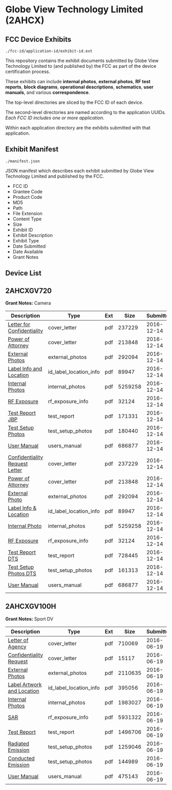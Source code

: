 # Globe View Technology Limited (2AHCX)
## FCC Device Exhibits

```
./fcc-id/application-id/exhibit-id.ext
```

This repository contains the exhibit documents submitted by Globe View Technology Limited to (and published by) the FCC as part of the device certification process.

These exhibits can include **internal photos**, **external photos**, **RF test reports**, **block diagrams**, **operational descriptions**, **schematics**, **user manuals**, and various **correspondence**.

The top-level directories are sliced by the FCC ID of each device.

The second-level directories are named according to the application UUIDs. *Each FCC ID includes one or more application.*

Within each application directory are the exhibits submitted with that application. 

## Exhibit Manifest

```
./manifest.json
```

JSON manifest which describes each exhibit submitted by Globe View Technology Limited and published by the FCC.

- FCC ID
- Grantee Code
- Product Code
- MD5
- Path
- File Extension
- Content Type
- Size
- Exhibit ID
- Exhibit Description
- Exhibit Type
- Date Submitted
- Date Available
- Grant Notes

## Device List
## 2AHCXGV720
**Grant Notes:** Camera

| Description | Type | Ext | Size | Submitted | Available |
| ----------- | ---- | --- | ---- | --------- | --------- |
| [Letter for Confidentiality](2AHCXGV720/9ade3455b67ec724a94ad259dcbf68d4/3228022.pdf) | cover_letter | pdf | 237229 | 2016-12-14 | 2016-12-14 |
| [Power of Attorney](2AHCXGV720/9ade3455b67ec724a94ad259dcbf68d4/3228023.pdf) | cover_letter | pdf | 213848 | 2016-12-14 | 2016-12-14 |
| [External Photos](2AHCXGV720/9ade3455b67ec724a94ad259dcbf68d4/3228019.pdf) | external_photos | pdf | 292094 | 2016-12-14 | 2016-12-14 |
| [Label Info and Location](2AHCXGV720/9ade3455b67ec724a94ad259dcbf68d4/3228021.pdf) | id_label_location_info | pdf | 89947 | 2016-12-14 | 2016-12-14 |
| [Internal Photos](2AHCXGV720/9ade3455b67ec724a94ad259dcbf68d4/3228020.pdf) | internal_photos | pdf | 5259258 | 2016-12-14 | 2016-12-14 |
| [RF Exposure](2AHCXGV720/9ade3455b67ec724a94ad259dcbf68d4/3228024.pdf) | rf_exposure_info | pdf | 32124 | 2016-12-14 | 2016-12-14 |
| [Test Report JBP](2AHCXGV720/9ade3455b67ec724a94ad259dcbf68d4/3228071.pdf) | test_report | pdf | 171331 | 2016-12-14 | 2016-12-14 |
| [Test Setup Photos](2AHCXGV720/9ade3455b67ec724a94ad259dcbf68d4/3228072.pdf) | test_setup_photos | pdf | 180440 | 2016-12-14 | 2016-12-14 |
| [User Manual](2AHCXGV720/9ade3455b67ec724a94ad259dcbf68d4/3228027.pdf) | users_manual | pdf | 686877 | 2016-12-14 | 2016-12-14 |
| [Confidentiality Request Letter](2AHCXGV720/4ded6c451f39b36ff88ebe67ced50b80/3228022.pdf) | cover_letter | pdf | 237229 | 2016-12-14 | 2016-12-14 |
| [Power of Attorney](2AHCXGV720/4ded6c451f39b36ff88ebe67ced50b80/3228023.pdf) | cover_letter | pdf | 213848 | 2016-12-14 | 2016-12-14 |
| [External Photo](2AHCXGV720/4ded6c451f39b36ff88ebe67ced50b80/3228019.pdf) | external_photos | pdf | 292094 | 2016-12-14 | 2016-12-14 |
| [Label Info & Location](2AHCXGV720/4ded6c451f39b36ff88ebe67ced50b80/3228021.pdf) | id_label_location_info | pdf | 89947 | 2016-12-14 | 2016-12-14 |
| [Internal Photo](2AHCXGV720/4ded6c451f39b36ff88ebe67ced50b80/3228020.pdf) | internal_photos | pdf | 5259258 | 2016-12-14 | 2016-12-14 |
| [RF Exposure](2AHCXGV720/4ded6c451f39b36ff88ebe67ced50b80/3228024.pdf) | rf_exposure_info | pdf | 32124 | 2016-12-14 | 2016-12-14 |
| [Test Report DTS](2AHCXGV720/4ded6c451f39b36ff88ebe67ced50b80/3228025.pdf) | test_report | pdf | 728445 | 2016-12-14 | 2016-12-14 |
| [Test Setup Photos DTS](2AHCXGV720/4ded6c451f39b36ff88ebe67ced50b80/3228026.pdf) | test_setup_photos | pdf | 161313 | 2016-12-14 | 2016-12-14 |
| [User Manual](2AHCXGV720/4ded6c451f39b36ff88ebe67ced50b80/3228027.pdf) | users_manual | pdf | 686877 | 2016-12-14 | 2016-12-14 |
## 2AHCXGV100H
**Grant Notes:** Sport DV

| Description | Type | Ext | Size | Submitted | Available |
| ----------- | ---- | --- | ---- | --------- | --------- |
| [Letter of Agency](2AHCXGV100H/596217dfcdd153f2149c9b83b06815d9/3032659.pdf) | cover_letter | pdf | 710069 | 2016-06-19 | 2016-06-19 |
| [Confidentiality Request](2AHCXGV100H/596217dfcdd153f2149c9b83b06815d9/3032660.pdf) | cover_letter | pdf | 15117 | 2016-06-19 | 2016-06-19 |
| [External Photos](2AHCXGV100H/596217dfcdd153f2149c9b83b06815d9/3032668.pdf) | external_photos | pdf | 2110635 | 2016-06-19 | 2016-06-19 |
| [Label Artwork and Location](2AHCXGV100H/596217dfcdd153f2149c9b83b06815d9/3032669.pdf) | id_label_location_info | pdf | 395056 | 2016-06-19 | 2016-06-19 |
| [Internal Photos](2AHCXGV100H/596217dfcdd153f2149c9b83b06815d9/3032670.pdf) | internal_photos | pdf | 1983027 | 2016-06-19 | 2016-06-19 |
| [SAR](2AHCXGV100H/596217dfcdd153f2149c9b83b06815d9/3032671.pdf) | rf_exposure_info | pdf | 5931322 | 2016-06-19 | 2016-06-19 |
| [Test Report](2AHCXGV100H/596217dfcdd153f2149c9b83b06815d9/3032665.pdf) | test_report | pdf | 1496706 | 2016-06-19 | 2016-06-19 |
| [Radiated Emission](2AHCXGV100H/596217dfcdd153f2149c9b83b06815d9/3032666.pdf) | test_setup_photos | pdf | 1259046 | 2016-06-19 | 2016-06-19 |
| [Conducted Emission](2AHCXGV100H/596217dfcdd153f2149c9b83b06815d9/3032667.pdf) | test_setup_photos | pdf | 144989 | 2016-06-19 | 2016-06-19 |
| [User Manual](2AHCXGV100H/596217dfcdd153f2149c9b83b06815d9/3032661.pdf) | users_manual | pdf | 475143 | 2016-06-19 | 2016-06-19 |
